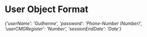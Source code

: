 # User Object Format 
*{'userName': 'Guilherme', 'password': 'Phone-Number (Number)', 'userCMGRegister': 'Number', 'sessionEndDate': 'Date'}*
